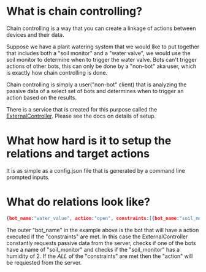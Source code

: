 # What is chain controlling?

Chain controlling is a way that you can create a linkage of actions between devices and their data.

Suppose we have a plant watering system that we would like to put together that includes both a "soil monitor" and a "water valve", 
we would use the soil monitor to determine when to trigger the water valve. Bots can't trigger actions of other bots, this can only be done
by a "non-bot" aka user, which is exactly how chain controlling is done. 

Chain controlling is simply a user("non-bot" client) that is 
analyzing the passive data of a select set of bots and determines when to trigger an action based on the results.

There is a service that is created for this purpose called the [ExternalController](https://github.com/House-of-IoT/ExternalController).
Please see the docs on details of setup.

# What how hard is it to setup the relations and target actions
It is as simple as a config.json file that is generated by a command line prompted inputs.

# What do relations look like?

```json
{bot_name:"water_value", action:"open", constraints:[{bot_name:"soil_monitor",humidity:2}] }

```

The outer "bot_name" in the example above is the bot that will have a action executed if the "constraints" are met.
In this case the ExternalController constantly requests passive data from the server, checks if one of the bots have a name 
of "soil_monitor" and checks if the "soil_monitor" has a humidity of 2. If the *ALL* of the "constraints" are met then the "action" will be requested from the server.
